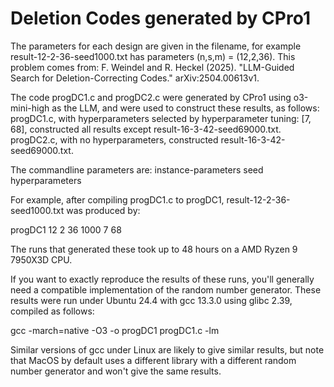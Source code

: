 # Deletion Codes generated by CPro1
The parameters for each design are given in the filename, for example result-12-2-36-seed1000.txt has parameters (n,s,m) = (12,2,36).
This problem comes from: F. Weindel and R. Heckel (2025). "LLM-Guided Search for Deletion-Correcting Codes." arXiv:2504.00613v1.

The code progDC1.c and progDC2.c were generated by CPro1 using o3-mini-high as the LLM, and were used to construct these results, as follows:
progDC1.c, with hyperparameters selected by hyperparameter tuning: [7, 68], constructed all results except result-16-3-42-seed69000.txt.
progDC2.c, with no hyperparameters, constructed result-16-3-42-seed69000.txt.

The commandline parameters are: instance-parameters seed hyperparameters

For example, after compiling progDC1.c to progDC1, result-12-2-36-seed1000.txt was produced by:

progDC1 12 2 36 1000 7 68

The runs that generated these took up to 48 hours on a AMD Ryzen 9 7950X3D CPU.

If you want to exactly reproduce the results of these runs, you'll generally need a compatible implementation of the random number generator.  These results were run under Ubuntu 24.4 with gcc 13.3.0 using glibc 2.39, compiled as follows:

gcc -march=native -O3 -o progDC1 progDC1.c -lm

Similar versions of gcc under Linux are likely to give similar results, but note that MacOS by default uses a different library with a different random number generator and won't give the same results.

